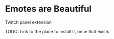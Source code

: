 Emotes are Beautiful
====================

Twitch panel extension

TODO: Link to the place to install it, once that exists
